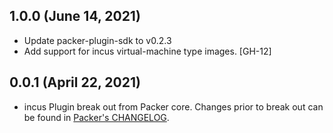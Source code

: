 ## 1.0.0 (June 14, 2021)

* Update packer-plugin-sdk to v0.2.3
* Add support for incus virtual-machine type images. [GH-12]

## 0.0.1 (April 22, 2021)

* incus Plugin break out from Packer core. Changes prior to break out can be found in [Packer's CHANGELOG](https://github.com/hashicorp/packer/blob/master/CHANGELOG.md).

